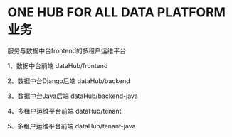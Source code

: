 # ONE HUB FOR ALL DATA PLATFORM 业务

服务与数据中台frontend的多租户运维平台

1、数据中台前端 dataHub/frontend

2、数据中台Django后端 dataHub/backend

3、数据中台Java后端 dataHub/backend-java

4、多租户运维平台前端 dataHub/tenant

5、多租户运维平台前端 dataHub/tenant-java

```
